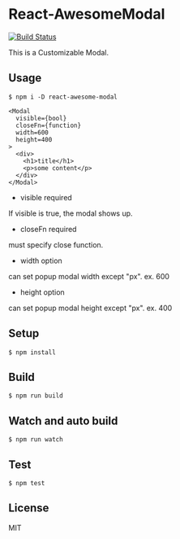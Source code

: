 # React-AwesomeModal
[![Build Status](https://travis-ci.org/shibe97/react-awesome-modal.svg?branch=master)](https://travis-ci.org/shibe97/react-awesome-modal)

This is a Customizable Modal.

## Usage
```
$ npm i -D react-awesome-modal
```

```
<Modal
  visible={bool}
  closeFn={function}
  width=600
  height=400
>
  <div>
    <h1>title</h1>
    <p>some content</p>
  </div>
</Modal>
```

- visible
required

If visible is true, the modal shows up.

- closeFn
required

must specify close function.

- width
option

can set popup modal width except "px".
ex. 600

- height
option

can set popup modal height except "px".
ex. 400

## Setup
```
$ npm install
```

## Build
```
$ npm run build
```

## Watch and auto build
```
$ npm run watch
```

## Test
```
$ npm test
```

## License
MIT
